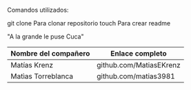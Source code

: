 Comandos utilizados:

git clone <nombre del repo> Para clonar repositorio
touch <filename> Para crear readme

"A la grande le puse Cuca"

Nombre del compañero | Enlace completo
-------------------- | ---------------
Matías Krenz | github.com/MatiasEKrenz
Matìas Torreblanca | github.com/matias3981
